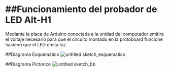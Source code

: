 ##Funcionamiento del probador de LED
Alt-H1
======

Mediante la placa de Arduino conectada a la unidad del computador emitira el voltaje necesario para que el circuito montado en la protoboard funcione 
hacieno que el LED emita luz.

##Diagrama Esquematico
![untitled sketch_esquematico](https://user-images.githubusercontent.com/47116861/52540973-c1e92000-2d5d-11e9-894c-79d7915ca5ac.png)

##Diagrama Pictorico
![untitled sketch_bb](https://user-images.githubusercontent.com/47116861/52540983-e5ac6600-2d5d-11e9-8bab-3782aac6b64f.png)


